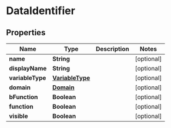

# DataIdentifier


## Properties

| Name | Type | Description | Notes |
|------------ | ------------- | ------------- | -------------|
|**name** | **String** |  |  [optional] |
|**displayName** | **String** |  |  [optional] |
|**variableType** | [**VariableType**](VariableType.md) |  |  [optional] |
|**domain** | [**Domain**](Domain.md) |  |  [optional] |
|**bFunction** | **Boolean** |  |  [optional] |
|**function** | **Boolean** |  |  [optional] |
|**visible** | **Boolean** |  |  [optional] |




